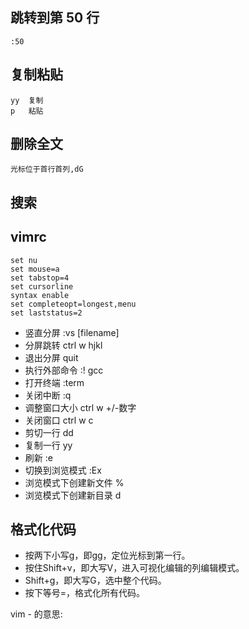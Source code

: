 ## 跳转到第 50 行
```
:50
```

## 复制粘贴
```
yy  复制
p   粘贴
```

## 删除全文

```
光标位于首行首列,dG
```

## 搜索

## vimrc

```
set nu
set mouse=a
set tabstop=4
set cursorline
syntax enable
set completeopt=longest,menu
set laststatus=2
```

- 竖直分屏 :vs [filename]
- 分屏跳转 ctrl w hjkl
- 退出分屏 quit
- 执行外部命令 :! gcc
- 打开终端 :term
- 关闭中断 :q
- 调整窗口大小 ctrl w +/-数字
- 关闭窗口  ctrl w c
- 剪切一行 dd
- 复制一行 yy
- 刷新 :e
- 切换到浏览模式 :Ex
- 浏览模式下创建新文件 %
- 浏览模式下创建新目录 d

## 格式化代码

- 按两下小写g，即gg，定位光标到第一行。 
- 按住Shift+v，即大写V，进入可视化编辑的列编辑模式。 
- Shift+g，即大写G，选中整个代码。 
- 按下等号=，格式化所有代码。

vim - 的意思: